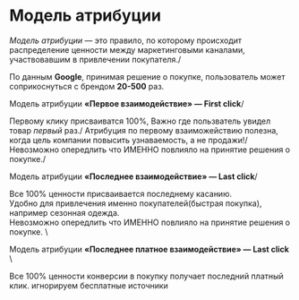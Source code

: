 # Модель атрибуции

*Модель атрибуции* — это правило, по которому происходит распределение ценности между маркетинговыми каналами, участвовавшим в привлечении покупателя./

По данным **Google**, принимая решение о покупке, пользователь может соприкоснуться с брендом **20-500** раз.

Модель атрибуции **«Первое взаимодействие» — First click**/

Первому клику присваиватся 100%, Важно где пользватель увидел товар *первый* раз./
Атрибуция по первому взаиможействию полезна, когда цель компании повысить узнаваемость, а не продажи!/
Невозможно опередлить что ИМЕННО повлияло на принятие решения о покупке./

Модель атрибуции **«Последнее взаимодействие» — Last click**/

Все 100% ценности присваивается последнему касанию. \
Удобно для привлечения именно покупателей(быстрая покупка), например сезонная одежда. \
Невозможно опередлить что ИМЕННО повлияло на принятие решения о покупке. \
 
Модель атрибуции **«Последнее платное взаимодействие» — Last click** \

Все 100% ценности конверсии в покупку получает последний платный клик.
игнорируем бесплатные источники
